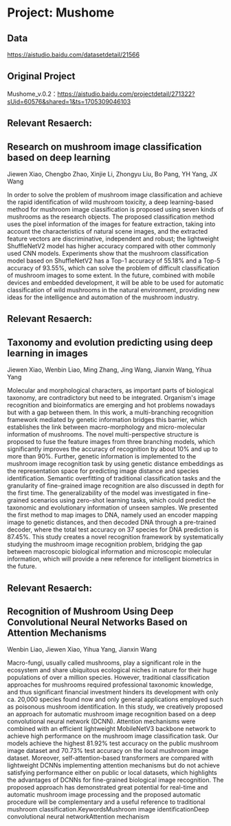 # Project: Mushome

## Data
https://aistudio.baidu.com/datasetdetail/21566

## Original Project
Mushome_v.0.2：https://aistudio.baidu.com/projectdetail/271322?sUid=60576&shared=1&ts=1705309046103

## Relevant Resaerch: 
## Research on mushroom image classification based on deep learning
Jiewen Xiao, Chengbo Zhao, Xinjie Li, Zhongyu Liu, Bo Pang, YH Yang, JX Wang

In order to solve the problem of mushroom image classification and achieve the rapid identification of wild mushroom toxicity, a deep learning-based method for mushroom image classification is proposed using seven kinds of mushrooms as the research objects. The proposed classification method uses the pixel information of the images for feature extraction, taking into account the characteristics of natural scene images, and the extracted feature vectors are discriminative, independent and robust; the lightweight ShuffleNetV2 model has higher accuracy compared with other commonly used CNN models. Experiments show that the mushroom classification model based on ShuffleNetV2 has a Top-1 accuracy of 55.18% and a Top-5 accuracy of 93.55%, which can solve the problem of difficult classification of mushroom images to some extent. In the future, combined with mobile devices and embedded development, it will be able to be used for automatic classification of wild mushrooms in the natural environment, providing new ideas for the intelligence and automation of the mushroom industry.

## Relevant Resaerch: 
## Taxonomy and evolution predicting using deep learning in images
Jiewen Xiao, Wenbin Liao, Ming Zhang, Jing Wang, Jianxin Wang, Yihua Yang

Molecular and morphological characters, as important parts of biological taxonomy, are contradictory but need to be integrated. Organism's image recognition and bioinformatics are emerging and hot problems nowadays but with a gap between them. In this work, a multi-branching recognition framework mediated by genetic information bridges this barrier, which establishes the link between macro-morphology and micro-molecular information of mushrooms. The novel multi-perspective structure is proposed to fuse the feature images from three branching models, which significantly improves the accuracy of recognition by about 10% and up to more than 90%. Further, genetic information is implemented to the mushroom image recognition task by using genetic distance embeddings as the representation space for predicting image distance and species identification. Semantic overfitting of traditional classification tasks and the granularity of fine-grained image recognition are also discussed in depth for the first time. The generalizability of the model was investigated in fine-grained scenarios using zero-shot learning tasks, which could predict the taxonomic and evolutionary information of unseen samples. We presented the first method to map images to DNA, namely used an encoder mapping image to genetic distances, and then decoded DNA through a pre-trained decoder, where the total test accuracy on 37 species for DNA prediction is 87.45%. This study creates a novel recognition framework by systematically studying the mushroom image recognition problem, bridging the gap between macroscopic biological information and microscopic molecular information, which will provide a new reference for intelligent biometrics in the future.

## Relevant Resaerch: 
## Recognition of Mushroom Using Deep Convolutional Neural Networks Based on Attention Mechanisms
Wenbin Liao, Jiewen Xiao, Yihua Yang, Jianxin Wang

Macro-fungi, usually called mushrooms, play a significant role in the ecosystem and share ubiquitous ecological niches in nature for their huge populations of over a million species. However, traditional classification approaches for mushrooms required professional taxonomic knowledge, and thus significant financial investment hinders its development with only ca. 20,000 species found now and only general applications employed such as poisonous mushroom identification. In this study, we creatively proposed an approach for automatic mushroom image recognition based on a deep convolutional neural network (DCNN). Attention mechanisms were combined with an efficient lightweight MobileNetV3 backbone network to achieve high performance on the mushroom image classification task. Our models achieve the highest 81.92% test accuracy on the public mushroom image dataset and 70.73% test accuracy on the local mushroom image dataset. Moreover, self-attention-based transformers are compared with lightweight DCNNs implementing attention mechanisms but do not achieve satisfying performance either on public or local datasets, which highlights the advantages of DCNNs for fine-grained biological image recognition. The proposed approach has demonstrated great potential for real-time and automatic mushroom image processing and the proposed automatic procedure will be complementary and a useful reference to traditional mushroom classification.KeywordsMushroom image identificationDeep convolutional neural networkAttention mechanism





